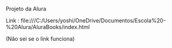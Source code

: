 Projeto da Alura

Link : file:///C:/Users/yoshi/OneDrive/Documentos/Escola%20-%20Alura/AluraBooks/index.html

(Não sei se o link funciona)
